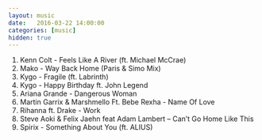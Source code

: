 ```yaml
---
layout: music
date:   2016-03-22 14:00:00
categories: [music]
hidden: true
---
```


1. Kenn Colt - Feels Like A River (ft. Michael McCrae)
2. Mako - Way Back Home (Paris & Simo Mix)
3. Kygo - Fragile (ft. Labrinth)
4. Kygo - Happy Birthday ft. John Legend
5. Ariana Grande - Dangerous Woman
6. Martin Garrix & Marshmello Ft. Bebe Rexha - Name Of Love
7. Rihanna ft. Drake - Work
8. Steve Aoki & Felix Jaehn feat Adam Lambert – Can’t Go Home Like This
9. Spirix - Something About You (ft. ALIUS)